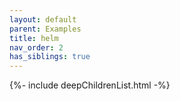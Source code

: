 ```yaml
---
layout: default
parent: Examples
title: helm
nav_order: 2
has_siblings: true
---
```

{%- include deepChildrenList.html -%}
